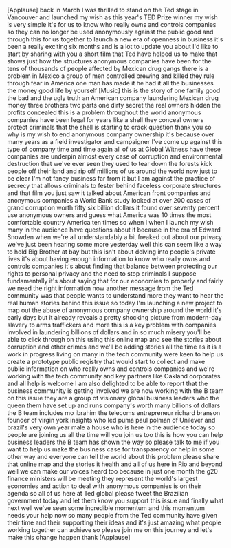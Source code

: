 
[Applause]
back in March I was thrilled to stand on
the Ted stage in Vancouver and launched
my wish as this year&#39;s TED Prize winner
my wish is very simple it&#39;s for us to
know who really owns and controls
companies so they can no longer be used
anonymously against the public good and
through this for us together to launch a
new era of openness in business it&#39;s
been a really exciting six months and is
a lot to update you about I&#39;d like to
start by sharing with you a short film
that Ted have helped us to make that
shows just how the structures anonymous
companies have been for the tens of
thousands of people affected by Mexican
drug gangs there is a problem in Mexico
a group of men controlled brewing
and killed
they rule through fear
in America one man has made it he had it
all the businesses the money good life
by yourself
[Music]
this is the story of one family good the
bad and the ugly truth an American
company laundering Mexican drug money
three brothers two parts one dirty
secret the real owners hidden the
profits concealed this is a problem
throughout the world anonymous companies
have been legal for years like a shell
they conceal owners protect criminals
that the shell is starting to crack
question thank you so why is my wish to
end anonymous company ownership it&#39;s
because over many years as a field
investigator and campaigner I&#39;ve come up
against this type of company time and
time again all of us at Global Witness
have these companies are underpin almost
every case of corruption and
environmental destruction that we&#39;ve
ever seen they used to tear down the
forests kick people off their land and
rip off millions of us around the world
now just to be clear I&#39;m not fancy
business far from it but I am against
the practice of secrecy that allows
criminals to fester behind faceless
corporate structures and that film you
just saw it talked about American front
companies and anonymous companies a
World Bank study looked at over 200
cases of grand corruption worth fifty
six billion dollars it found over
seventy percent use anonymous owners and
guess what America was 10 times the most
comfortable country America ten times so
when I when I launch my wish many in the
audience have questions about it because
in the era of Edward Snowden when we&#39;re
all understandably a bit freaked out
about our privacy we&#39;ve just been
hearing some more yesterday well this
can seem like a way to hold Big Brother
at bay but this isn&#39;t about delving into
people&#39;s private lives it&#39;s about having
enough information to know who really
owns and controls companies it&#39;s about
finding that balance between protecting
our rights to personal privacy and the
need to stop criminals I suppose
fundamentally it&#39;s about saying that for
our economies to
properly and fairly we need the right
information now another message from the
Ted community was that people wants to
understand more they want to hear the
real human stories behind this issue so
today I&#39;m launching a new project to map
out the abuse of anonymous company
ownership around the world it&#39;s early
days but it already reveals a pretty
shocking picture from modern-day slavery
to arms traffickers and more this is a
key problem with companies involved in
laundering billions of dollars and in so
much misery you&#39;ll be able to click
through on this using this online map
and see the stories about corruption and
other crimes and we&#39;ll be adding stories
all the time as it is a work in progress
living on many in the tech community
were keen to help us create a prototype
public registry that would start to
collect and make public information on
who really owns and controls companies
and we&#39;re working with the tech
community and key partners like Oakland
corporates and all help is welcome I am
also delighted to be able to report that
the business community is getting
involved we are now working with the B
team on this issue they are a group of
visionary global business leaders who
the queen them have set up and runs
company&#39;s worth many billions of dollars
the B team includes mo ibrahim the
telecoms entrepreneur richard branson
founder of virgin york insights who led
puma paul polman of Unilever and
brazil&#39;s very own year male a house who
is here in the audience today
so people are joining us all the time
will you join us too this is how you can
help business leaders the B team has
shown the way so please talk to me if
you want to help us make the business
case for transparency or help in some
other way and everyone can tell the
world about this problem please share
that online map and the stories it
health and all of us here in Rio and
beyond well we can make our voices heard
too because in just one month the g20
finance ministers will be meeting they
represent the world&#39;s largest economies
and action to deal with anonymous
companies is on their agenda so all of
us here at Ted global please tweet the
Brazilian government today and let them
know you support this issue and finally
what next well we&#39;ve seen some
incredible momentum and this momentum
needs your help now so many people from
the Ted community have given their time
and their supporting their ideas and
it&#39;s just amazing what people working
together can achieve so please join me
on this journey and let&#39;s make this
change happen thank
[Applause]
